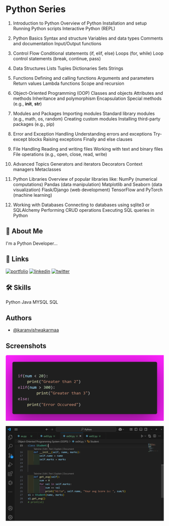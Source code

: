 # Python Series

1. Introduction to Python
Overview of Python
Installation and setup
Running Python scripts
Interactive Python (REPL)


2. Python Basics
Syntax and structure
Variables and data types
Comments and documentation
Input/Output functions


3. Control Flow
Conditional statements (if, elif, else)
Loops (for, while)
Loop control statements (break, continue, pass)

4. Data Structures
Lists
Tuples
Dictionaries
Sets
Strings

5. Functions
Defining and calling functions
Arguments and parameters
Return values
Lambda functions
Scope and recursion

6. Object-Oriented Programming (OOP)
Classes and objects
Attributes and methods
Inheritance and polymorphism
Encapsulation
Special methods (e.g., __init__, __str__)

7. Modules and Packages
Importing modules
Standard library modules (e.g., math, os, random)
Creating custom modules
Installing third-party packages (e.g., pip)

8. Error and Exception Handling
Understanding errors and exceptions
Try-except blocks
Raising exceptions
Finally and else clauses

9. File Handling
Reading and writing files
Working with text and binary files
File operations (e.g., open, close, read, write)

10. Advanced Topics
Generators and iterators
Decorators
Context managers
Metaclasses

11. Python Libraries
Overview of popular libraries like:
NumPy (numerical computations)
Pandas (data manipulation)
Matplotlib and Seaborn (data visualization)
Flask/Django (web development)
TensorFlow and PyTorch (machine learning)

12. Working with Databases
Connecting to databases using sqlite3 or SQLAlchemy
Performing CRUD operations
Executing SQL queries in Python


## 🚀 About Me
I'm a Python Developer...


## 🔗 Links
[![portfolio](https://img.shields.io/badge/my_portfolio-000?style=for-the-badge&logo=ko-fi&logoColor=white)](https://royalkarann.com/)
[![linkedin](https://img.shields.io/badge/linkedin-0A66C2?style=for-the-badge&logo=linkedin&logoColor=white)](https://www.linkedin.com/in/karanvishwakarmaa)
[![twitter](https://img.shields.io/badge/twitter-1DA1F2?style=for-the-badge&logo=twitter&logoColor=white)](https://twitter.com/royalkarann)


## 🛠 Skills
Python Java MYSQL SQL 


## Authors

- [@karanvishwakarmaa](https://www.github.com/karanvishwakarmaa)


## Screenshots

![App Screenshot](https://github.com/karanvishwakarmaa/Python/blob/main/code.png)

![App Screenshot](https://github.com/karanvishwakarmaa/Python/blob/main/Screenshot%202025.png)

